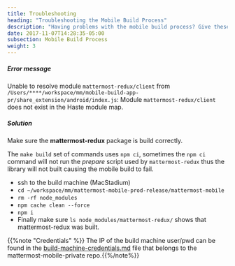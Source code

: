 ```yaml
---
title: Troubleshooting
heading: "Troubleshooting the Mobile Build Process"
description: "Having problems with the mobile build process? Give these troubleshooting tips a try."
date: 2017-11-07T14:28:35-05:00
subsection: Mobile Build Process
weight: 3
---
```


##### Error message
Unable to resolve module `mattermost-redux/client` from `/Users/****/workspace/mm/mobile-build-app-pr/share_extension/android/index.js`: Module `mattermost-redux/client` does not exist in the Haste module map.

##### Solution
Make sure the **mattermost-redux** package is build correctly.

The `make build` set of commands uses `npm ci`, sometimes the `npm ci` command will not run
the *prepare* script used by `mattermost-redux` thus the library will not built causing the
mobile build to fail.

   - ssh to the build machine (MacStadium)
   - ``cd ~/workspace/mm/mattermost-mobile-prod-release/mattermost-mobile``
   - ``rm -rf node_modules``
   - ``npm cache clean --force``
   - ``npm i``
   - Finally make sure ``ls node_modules/mattermost-redux/`` shows that mattermost-redux was built.

{{%note "Credentials" %}} The IP of the build machine user/pwd can be found in the [build-machine-credentials.md](https://github.com/mattermost/mattermost-mobile-private/blob/master/build-machine-credentials.md) file that belongs to the 
mattermost-mobile-private repo.{{%/note%}}
